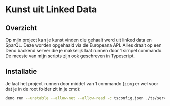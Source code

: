 # Kunst uit Linked Data

## Overzicht

Op mijn project kan je kunst vinden die gehaalt werd uit linked data en SparQL. Deze worden opgehaald via de Europeana API. Alles draait op een Deno backend server die je makkelijk laat runnen door 1 simpel commando.
De meeste van mijn scripts zijn ook geschreven in Typescript.

## Installatie

Je laat het project runnen door middel van 1 commando (zorg er wel voor dat je in de root folder zit in je cmd): 

```bash
deno run --unstable --allow-net --allow-read -c tsconfig.json ./ts/server.ts
```
